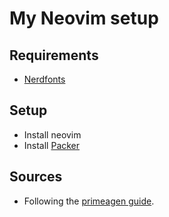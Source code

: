 # My Neovim setup

## Requirements

- [Nerdfonts](https://www.nerdfonts.com/font-downloads)

## Setup

- Install neovim
- Install [Packer](https://github.com/wbthomason/packer.nvim?tab=readme-ov-file#quickstart)

## Sources

- Following the [primeagen guide](https://www.youtube.com/watch?v=w7i4amO_zaE).
